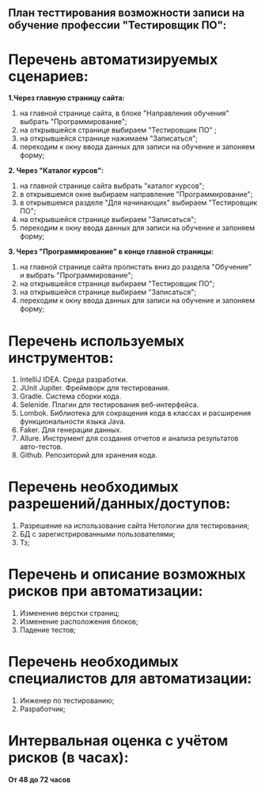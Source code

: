 ## План тесттирования возможности записи на обучение профессии "Тестировщик ПО":

# Перечень автоматизируемых сценариев:

**1.Через главную страницу сайта:**

1. на главной странице сайта, в блоке "Направления обучения" выбрать "Программирование";
1. на открывшейся странице выбираем "Тестировщик ПО" ;
1. на открывшейся странице нажимаем "Записаться";
1. переходим к окну ввода данных для записи на обучение и запоняем форму;

**2. Через "Каталог курсов":**

1. на главной странице сайта выбрать "каталог курсов";
1. в открывшемся окне выбираем направление "Программирование";
1. в открывшемся разделе "Для начинающих" выбираем "Тестировщик ПО";
1. на открывшейся странице выбираем "Записаться";
1. переходим к окну ввода данных для записи на обучение и запоняем форму;

**3. Через "Программирование" в конце главной страницы:**

1. на главной странице сайта пролистать вниз до раздела "Обучение" и выбрать "Программирование";
1. на открывшейся странице выбираем "Тестировщик ПО";
1. на открывшейся странице выбираем "Записаться";
1. переходим к окну ввода данных для записи на обучение и запоняем форму;

# Перечень используемых инструментов:

1. IntelliJ IDEA. Среда разработки.
1. JUnit Jupiter. Фреймворк для тестирования.
1. Gradle. Система сборки кода.
1. Selenide. Плагин для тестирования веб-интерфейса.
1. Lombok. Библиотека для сокращения кода в классах и расширения функциональности языка Java.
1. Faker. Для генерации данных.
1. Allure. Инструмент для создания отчетов и анализа результатов авто-тестов.
1. Github. Репозиторий для хранения кода.

# Перечень необходимых разрешений/данных/доступов:

1. Разрешение на использование сайта Нетологии для тестирования;
1. БД с зарегистрированными пользователями;
1. Тз;

# Перечень и описание возможных рисков при автоматизации:

1. Изменение верстки страниц;
1. Изменение расположения блоков;
1. Падение тестов;

# Перечень необходимых специалистов для автоматизации:

1. Инженер по тестированию;
1. Разработчик;

# Интервальная оценка с учётом рисков (в часах):

**От 48 до 72 часов**